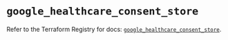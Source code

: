 # `google_healthcare_consent_store`

Refer to the Terraform Registry for docs: [`google_healthcare_consent_store`](https://registry.terraform.io/providers/hashicorp/google/6.36.1/docs/resources/healthcare_consent_store).
